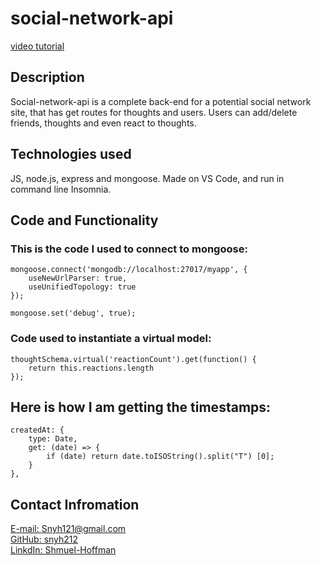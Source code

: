 # social-network-api

[video tutorial](https://drive.google.com/file/d/1BZD7FDUexs7Ikch1t96fpZni5oJJStTL/view)

## Description
Social-network-api is a complete back-end for a potential social network site, that has get routes for thoughts and users. Users can add/delete friends, thoughts and even react to thoughts.

## Technologies used
JS, node.js, express and mongoose.
Made on VS Code, and run in command line Insomnia.

## Code and Functionality

### This is the code I used to connect to mongoose:
```
mongoose.connect('mongodb://localhost:27017/myapp', {
    useNewUrlParser: true,
    useUnifiedTopology: true
});

mongoose.set('debug', true);
```

### Code used to instantiate a virtual model:
```
thoughtSchema.virtual('reactionCount').get(function() {
    return this.reactions.length
});
```

## Here is how I am getting the timestamps:
```
createdAt: {
    type: Date,
    get: (date) => {
        if (date) return date.toISOString().split("T") [0];
    }
},
```

## Contact Infromation

[E-mail: Snyh121@gmail.com](mailto:snyh121@gmail.com)  
[GitHub: snyh212](https://github.com/snyh212)  
[LinkdIn: Shmuel-Hoffman](https://www.linkedin.com/in/shmuel-hoffman-254b0223b?lipi=urn%3Ali%3Apage%3Ad_flagship3_profile_view_base_contact_details%3BS2rg0PtBTLeG2szT2ZbGmg%3D%3D)